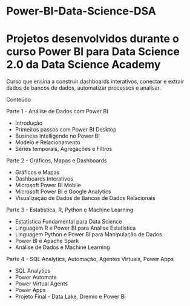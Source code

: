 # Power-BI-Data-Science-DSA
Projetos desenvolvidos durante o curso Power BI para Data Science 2.0 da Data Science Academy
==========

Curso que ensina a construir dashboards interativos, conectar e extrair dados de bancos de dados, automatizar processos e analisar.

Conteúdo

Parte 1 - Análise de Dados com Power BI
- Introdução
- Primeiros passos com Power BI Desktop
- Business Intelligende no Power BI
- Modelo e Relacionamento
- Séries temporais, Agregações e Filtros

Parte 2 - Gráficos, Mapas e Dashboards
- Gráficos e Mapas
- Dashboards Interativos
- Microsoft Power BI Mobile
- Microsoft Power BI e Google Analytics
- Visualização de Dados de Bancos de Dados Relacionais

Parte 3 - Estatística, R, Python e Machine Learning
- Estatística Fundamental para Data Science
- Linguagem R e Power BI para Análise Estatística
- Linguagem Python e Power BI para Manipulação de Dados
- Power BI e Apache Spark
- Análise de Dados e Machine Learning

Parte 4 - SQL Analytics, Automação, Agentes Virtuais, Power Apps
- SQL Analytics
- Power Automate
- Power Virtual Agents
- Power Apps
- Projeto Final - Data Lake, Dremio e Power BI
